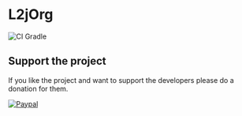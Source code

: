 # L2jOrg
![CI Gradle](https://github.com/JoeAlisson/L2jOrg/workflows/CI%20Gradle/badge.svg)
## Support the project

If you like the project and want to support the developers please do a donation for them.

[![Paypal](https://www.paypalobjects.com/en_US/FR/i/btn/btn_donateCC_LG.gif)](https://www.paypal.com/cgi-bin/webscr?cmd=_s-xclick&hosted_button_id=UZU8XMZXR64RA&source=url)
